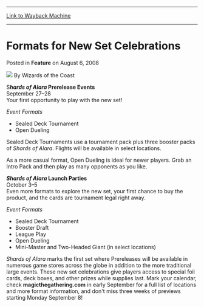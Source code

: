 
---
[Link to Wayback Machine](https://web.archive.org/web/20211021022838/https://magic.wizards.com/en/articles/archive/feature/formats-new-set-celebrations-2008-08-06)

[_metadata_:wayback_url]:- "https://magic.wizards.com/en/articles/archive/feature/formats-new-set-celebrations-2008-08-06"
[_metadata_:wayback_raw_url]:- "https://web.archive.org/web/20211021022838id_/https://magic.wizards.com/en/articles/archive/feature/formats-new-set-celebrations-2008-08-06"
[_metadata_:wayback_capture_timestamp]:- "2021-10-21 02:28:38+00:00"
[_metadata_:description]:- "Shards of Alara Prerelease Events September 27–28 Your first opportunity to play with the new set! Event FormatsSealed Deck Tournament Open Dueling Sealed Deck Tournaments use a tournament pack plus three booster packs of Shards of Alara. Flights will be available in select locations. As a more casual format, Open Dueling is ideal for newer players. Grab an Intro Pack and then"
[_metadata_:generator]:- "Drupal 7 (http://drupal.org)"
---


 Formats for New Set Celebrations
=================================



 Posted in **Feature**
 on August 6, 2008 






![](https://media.magic.wizards.com/styles/auth_small/public/images/person/wizards_author.jpg)
By Wizards of the Coast











S***hards of Alara* Prerelease Events**  
 September 27–28  
 Your first opportunity to play with the new set!


*Event Formats*  


* Sealed Deck Tournament
* Open Dueling

Sealed Deck Tournaments use a tournament pack plus three booster packs of *Shards of Alara*. Flights will be available in select locations. 


As a more casual format, Open Dueling is ideal for newer players. Grab an Intro Pack and then play as many opponents as you like. 


***Shards of Alara* Launch Parties**  
 October 3–5  
 Even more formats to explore the new set, your first chance to buy the product, and the cards are tournament legal right away.


*Event Formats*   


* Sealed Deck Tournament
* Booster Draft
* League Play
* Open Dueling
* Mini-Master and Two-Headed Giant (in select locations)

*Shards of Alara* marks the first set where Prereleases will be available in numerous game stores across the globe in addition to the more traditional large events. These new set celebrations give players access to special foil cards, deck boxes, and other prizes while supplies last. Mark your calendar, check **magicthegathering.com** in early September for a full list of locations and more format information, and don't miss three weeks of previews starting Monday September 8!







